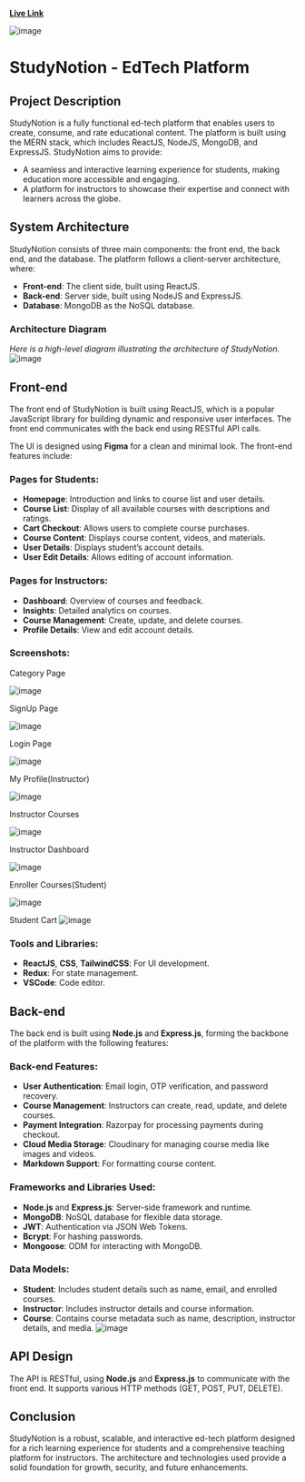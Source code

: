 [**Live Link**](https://study-notion-frontend-ten-pi.vercel.app/)

![image](https://github.com/user-attachments/assets/c0ffc202-021a-4821-bde7-154f4d6c5bb0)
# StudyNotion - EdTech Platform

## Project Description

StudyNotion is a fully functional ed-tech platform that enables users to create, consume, and rate educational content. The platform is built using the MERN stack, which includes ReactJS, NodeJS, MongoDB, and ExpressJS. StudyNotion aims to provide:

- A seamless and interactive learning experience for students, making education more accessible and engaging.
- A platform for instructors to showcase their expertise and connect with learners across the globe.

## System Architecture

StudyNotion consists of three main components: the front end, the back end, and the database. The platform follows a client-server architecture, where:

- **Front-end**: The client side, built using ReactJS.
- **Back-end**: Server side, built using NodeJS and ExpressJS.
- **Database**: MongoDB as the NoSQL database.

### Architecture Diagram
*Here is a high-level diagram illustrating the architecture of StudyNotion.*  
![image](https://github.com/user-attachments/assets/cc37a121-9049-4c6a-9a91-20b1926f9f37)

## Front-end

The front end of StudyNotion is built using ReactJS, which is a popular JavaScript library for building dynamic and responsive user interfaces. The front end communicates with the back end using RESTful API calls.

The UI is designed using **Figma** for a clean and minimal look. The front-end features include:

### Pages for Students:
- **Homepage**: Introduction and links to course list and user details.
- **Course List**: Display of all available courses with descriptions and ratings.
- **Cart Checkout**: Allows users to complete course purchases.
- **Course Content**: Displays course content, videos, and materials.
- **User Details**: Displays student’s account details.
- **User Edit Details**: Allows editing of account information.

### Pages for Instructors:
- **Dashboard**: Overview of courses and feedback.
- **Insights**: Detailed analytics on courses.
- **Course Management**: Create, update, and delete courses.
- **Profile Details**: View and edit account details.

### Screenshots:

Category Page

![image](https://github.com/user-attachments/assets/a020d32b-85ab-440d-a0f7-33401fc7b768)

SignUp Page

![image](https://github.com/user-attachments/assets/1ae54e67-ce72-419e-aed1-a93256092433)

Login Page

![image](https://github.com/user-attachments/assets/5fb1c5f4-ffaf-47ba-b10b-9f984378da86)

My Profile(Instructor)

![image](https://github.com/user-attachments/assets/a26f772d-f78a-4c10-8878-ced7faee132a)

Instructor Courses

![image](https://github.com/user-attachments/assets/a47367d0-a280-469d-ba7a-c86bf3d2c79e)

Instructor Dashboard

![image](https://github.com/user-attachments/assets/44c143f3-a6ac-45e5-9c3e-d402b53357eb)

Enroller Courses(Student)

![image](https://github.com/user-attachments/assets/324ba3c5-0faa-41ad-ac21-89a6ce3f1799)

Student Cart
![image](https://github.com/user-attachments/assets/d2fb0ea7-f4d8-4561-9d67-11b3dfaac0e8)




### Tools and Libraries:
- **ReactJS**, **CSS**, **TailwindCSS**: For UI development.
- **Redux**: For state management.
- **VSCode**: Code editor.

## Back-end

The back end is built using **Node.js** and **Express.js**, forming the backbone of the platform with the following features:

### Back-end Features:
- **User Authentication**: Email login, OTP verification, and password recovery.
- **Course Management**: Instructors can create, read, update, and delete courses.
- **Payment Integration**: Razorpay for processing payments during checkout.
- **Cloud Media Storage**: Cloudinary for managing course media like images and videos.
- **Markdown Support**: For formatting course content.

### Frameworks and Libraries Used:
- **Node.js** and **Express.js**: Server-side framework and runtime.
- **MongoDB**: NoSQL database for flexible data storage.
- **JWT**: Authentication via JSON Web Tokens.
- **Bcrypt**: For hashing passwords.
- **Mongoose**: ODM for interacting with MongoDB.

### Data Models:
- **Student**: Includes student details such as name, email, and enrolled courses.
- **Instructor**: Includes instructor details and course information.
- **Course**: Contains course metadata such as name, description, instructor details, and media.
  ![image](https://github.com/user-attachments/assets/599626f9-a39f-4e34-8b76-3c3bbe0f3f98)

## API Design

The API is RESTful, using **Node.js** and **Express.js** to communicate with the front end. It supports various HTTP methods (GET, POST, PUT, DELETE).

## Conclusion

StudyNotion is a robust, scalable, and interactive ed-tech platform designed for a rich learning experience for students and a comprehensive teaching platform for instructors. The architecture and technologies used provide a solid foundation for growth, security, and future enhancements.
